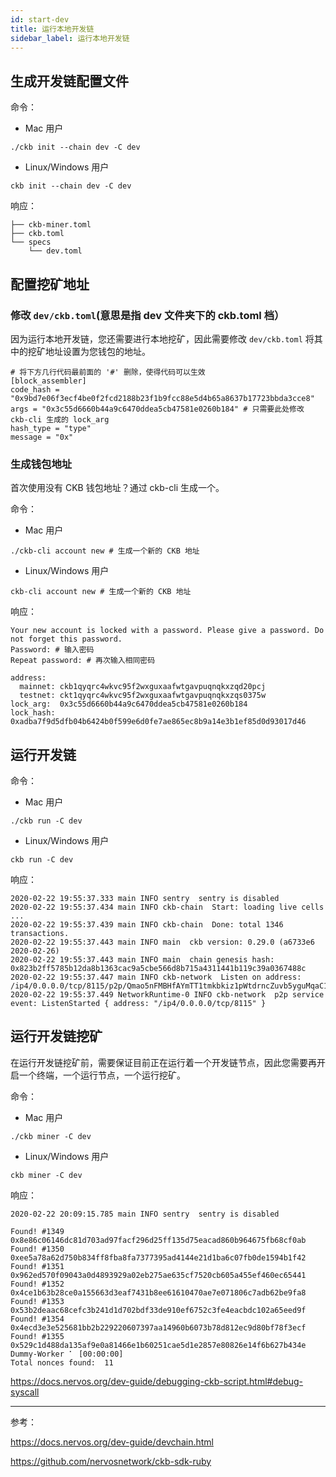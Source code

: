 ```yaml
---
id: start-dev
title: 运行本地开发链
sidebar_label: 运行本地开发链
---
```


## 生成开发链配置文件

命令：
* Mac 用户

```
./ckb init --chain dev -C dev
```

* Linux/Windows 用户

```
ckb init --chain dev -C dev
```

响应：

```shell
├── ckb-miner.toml
├── ckb.toml
└── specs
    └── dev.toml
```

## 配置挖矿地址

### 修改 `dev/ckb.toml`(意思是指 dev 文件夹下的 ckb.toml 档）

因为运行本地开发链，您还需要进行本地挖矿，因此需要修改 `dev/ckb.toml` 将其中的挖矿地址设置为您钱包的地址。

```shell
# 将下方几行代码最前面的 '#' 删除，使得代码可以生效
[block_assembler]
code_hash = "0x9bd7e06f3ecf4be0f2fcd2188b23f1b9fcc88e5d4b65a8637b17723bbda3cce8"
args = "0x3c55d6660b44a9c6470ddea5cb47581e0260b184" # 只需要此处修改 ckb-cli 生成的 lock_arg
hash_type = "type"
message = "0x"
```

### 生成钱包地址

首次使用没有 CKB 钱包地址？通过 ckb-cli 生成一个。

命令：
* Mac 用户

```shell
./ckb-cli account new # 生成一个新的 CKB 地址
```

* Linux/Windows 用户

```shell
ckb-cli account new # 生成一个新的 CKB 地址
```

响应：

```shell
Your new account is locked with a password. Please give a password. Do not forget this password.
Password: # 输入密码
Repeat password: # 再次输入相同密码

address:
  mainnet: ckb1qyqrc4wkvc95f2wxguxaafwtgavpuqnqkxzqd20pcj
  testnet: ckt1qyqrc4wkvc95f2wxguxaafwtgavpuqnqkxzqs0375w
lock_arg:  0x3c55d6660b44a9c6470ddea5cb47581e0260b184
lock_hash: 0xadba7f9d5dfb04b6424b0f599e6d0fe7ae865ec8b9a14e3b1ef85d0d93017d46
```

## 运行开发链

命令：
* Mac 用户

```
./ckb run -C dev
```

* Linux/Windows 用户

```
ckb run -C dev
```

响应：
```shell
2020-02-22 19:55:37.333 main INFO sentry  sentry is disabled
2020-02-22 19:55:37.434 main INFO ckb-chain  Start: loading live cells ...
2020-02-22 19:55:37.439 main INFO ckb-chain  Done: total 1346 transactions.
2020-02-22 19:55:37.443 main INFO main  ckb version: 0.29.0 (a6733e6 2020-02-26)
2020-02-22 19:55:37.443 main INFO main  chain genesis hash: 0x823b2ff5785b12da8b1363cac9a5cbe566d8b715a4311441b119c39a0367488c
2020-02-22 19:55:37.447 main INFO ckb-network  Listen on address: /ip4/0.0.0.0/tcp/8115/p2p/Qmao5nFMBHfAYmTT1tmkbkiz1pWtdrncZuvb5yguMqaC1k
2020-02-22 19:55:37.449 NetworkRuntime-0 INFO ckb-network  p2p service event: ListenStarted { address: "/ip4/0.0.0.0/tcp/8115" }

```

## 运行开发链挖矿

在运行开发链挖矿前，需要保证目前正在运行着一个开发链节点，因此您需要再开启一个终端，一个运行节点，一个运行挖矿。

命令：
* Mac 用户

```
./ckb miner -C dev
```

* Linux/Windows 用户

```
ckb miner -C dev
```

响应：
```shell
2020-02-22 20:09:15.785 main INFO sentry  sentry is disabled

Found! #1349 0x8e86c06146dc81d703ad97facf296d25ff135d75eacad860b964675fb68cf0ab
Found! #1350 0xee5a78a62d750b834ff8fba8fa7377395ad4144e21d1ba6c07fb0de1594b1f42
Found! #1351 0x962ed570f09043a0d4893929a02eb275ae635cf7520cb605a455ef460ec65441
Found! #1352 0x4ce1b63b28ce0a155663d3eaf7431b8ee61610470ae7e071806c7adb62be9fa8
Found! #1353 0x53b2deaac68cefc3b241d1d702bdf33de910ef6752c3fe4eacbdc102a65eed9f
Found! #1354 0x4ecd3e3e525681bb2b229220607397aa14960b6073b78d812ec9d80bf78f3ecf
Found! #1355 0x529c1d488da135af9e0a81466e1b60251cae5d1e2857e80826e14f6b627b434e
Dummy-Worker ⠁ [00:00:00]
Total nonces found:  11

```



https://docs.nervos.org/dev-guide/debugging-ckb-script.html#debug-syscall

---

参考：

https://docs.nervos.org/dev-guide/devchain.html

https://github.com/nervosnetwork/ckb-sdk-ruby
